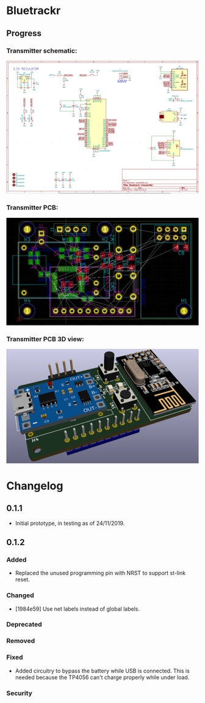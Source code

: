 # Bluetrackr

## Progress

### Transmitter schematic:

![schematic](https://raw.githubusercontent.com/Haellsigh/Bluetrackr/master/doc/images/transmitter_schematic.png)

### Transmitter PCB:
![schematic](https://raw.githubusercontent.com/Haellsigh/Bluetrackr/master/doc/images/transmitter_pcb.png)

### Transmitter PCB 3D view:

![schematic](https://raw.githubusercontent.com/Haellsigh/Bluetrackr/master/doc/images/transmitter_3d.png)

# Changelog

## 0.1.1

- Initial prototype, in testing as of 24/11/2019.

## 0.1.2

### Added
- Replaced the unused programming pin with NRST to support st-link reset.
### Changed
- [1984e59] Use net labels instead of global labels.
### Deprecated
### Removed
### Fixed
- Added circuitry to bypass the battery while USB is connected. This is needed because the TP4056 can't charge properly while under load.
### Security